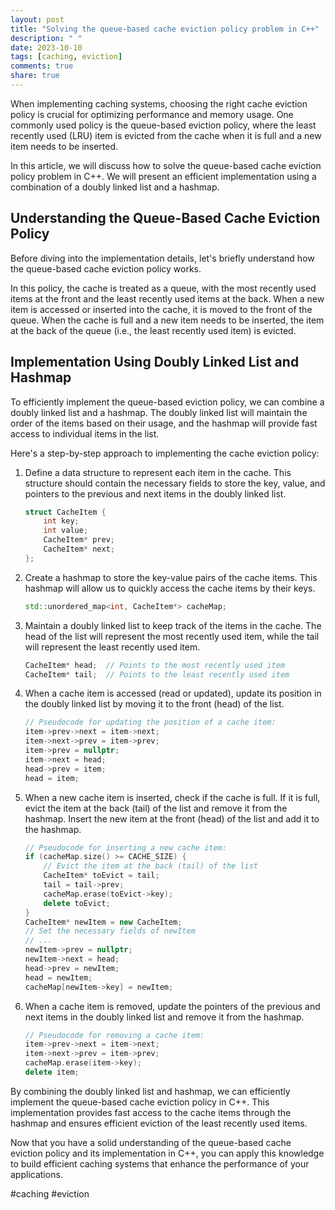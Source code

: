 ```yaml
---
layout: post
title: "Solving the queue-based cache eviction policy problem in C++"
description: " "
date: 2023-10-10
tags: [caching, eviction]
comments: true
share: true
---
```


When implementing caching systems, choosing the right cache eviction policy is crucial for optimizing performance and memory usage. One commonly used policy is the queue-based eviction policy, where the least recently used (LRU) item is evicted from the cache when it is full and a new item needs to be inserted.

In this article, we will discuss how to solve the queue-based cache eviction policy problem in C++. We will present an efficient implementation using a combination of a doubly linked list and a hashmap.

## Understanding the Queue-Based Cache Eviction Policy

Before diving into the implementation details, let's briefly understand how the queue-based cache eviction policy works. 

In this policy, the cache is treated as a queue, with the most recently used items at the front and the least recently used items at the back. When a new item is accessed or inserted into the cache, it is moved to the front of the queue. When the cache is full and a new item needs to be inserted, the item at the back of the queue (i.e., the least recently used item) is evicted.

## Implementation Using Doubly Linked List and Hashmap

To efficiently implement the queue-based eviction policy, we can combine a doubly linked list and a hashmap. The doubly linked list will maintain the order of the items based on their usage, and the hashmap will provide fast access to individual items in the list.

Here's a step-by-step approach to implementing the cache eviction policy:

1. Define a data structure to represent each item in the cache. This structure should contain the necessary fields to store the key, value, and pointers to the previous and next items in the doubly linked list.

   ```cpp
   struct CacheItem {
       int key;
       int value;
       CacheItem* prev;
       CacheItem* next;
   };
   ```

2. Create a hashmap to store the key-value pairs of the cache items. This hashmap will allow us to quickly access the cache items by their keys.

   ```cpp
   std::unordered_map<int, CacheItem*> cacheMap;
   ```

3. Maintain a doubly linked list to keep track of the items in the cache. The head of the list will represent the most recently used item, while the tail will represent the least recently used item.

   ```cpp
   CacheItem* head;  // Points to the most recently used item
   CacheItem* tail;  // Points to the least recently used item
   ```

4. When a cache item is accessed (read or updated), update its position in the doubly linked list by moving it to the front (head) of the list.

   ```cpp
   // Pseudocode for updating the position of a cache item:
   item->prev->next = item->next;
   item->next->prev = item->prev;
   item->prev = nullptr;
   item->next = head;
   head->prev = item;
   head = item;
   ```

5. When a new cache item is inserted, check if the cache is full. If it is full, evict the item at the back (tail) of the list and remove it from the hashmap. Insert the new item at the front (head) of the list and add it to the hashmap.

   ```cpp
   // Pseudocode for inserting a new cache item:
   if (cacheMap.size() >= CACHE_SIZE) {
       // Evict the item at the back (tail) of the list
       CacheItem* toEvict = tail;
       tail = tail->prev;
       cacheMap.erase(toEvict->key);
       delete toEvict;
   }
   CacheItem* newItem = new CacheItem;
   // Set the necessary fields of newItem
   // ...
   newItem->prev = nullptr;
   newItem->next = head;
   head->prev = newItem;
   head = newItem;
   cacheMap[newItem->key] = newItem;
   ```

6. When a cache item is removed, update the pointers of the previous and next items in the doubly linked list and remove it from the hashmap.

   ```cpp
   // Pseudocode for removing a cache item:
   item->prev->next = item->next;
   item->next->prev = item->prev;
   cacheMap.erase(item->key);
   delete item;
   ```

By combining the doubly linked list and hashmap, we can efficiently implement the queue-based cache eviction policy in C++. This implementation provides fast access to the cache items through the hashmap and ensures efficient eviction of the least recently used items.

Now that you have a solid understanding of the queue-based cache eviction policy and its implementation in C++, you can apply this knowledge to build efficient caching systems that enhance the performance of your applications.

#caching #eviction